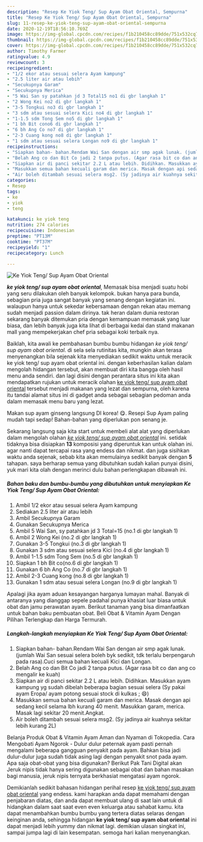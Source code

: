 ```yaml
---
description: "Resep Ke Yiok Teng/ Sup Ayam Obat Oriental, Sempurna"
title: "Resep Ke Yiok Teng/ Sup Ayam Obat Oriental, Sempurna"
slug: 11-resep-ke-yiok-teng-sup-ayam-obat-oriental-sempurna
date: 2020-12-19T18:56:10.769Z
image: https://img-global.cpcdn.com/recipes/f1b210458cc89dde/751x532cq70/ke-yiok-teng-sup-ayam-obat-oriental-foto-resep-utama.jpg
thumbnail: https://img-global.cpcdn.com/recipes/f1b210458cc89dde/751x532cq70/ke-yiok-teng-sup-ayam-obat-oriental-foto-resep-utama.jpg
cover: https://img-global.cpcdn.com/recipes/f1b210458cc89dde/751x532cq70/ke-yiok-teng-sup-ayam-obat-oriental-foto-resep-utama.jpg
author: Timothy Farmer
ratingvalue: 4.9
reviewcount: 3
recipeingredient:
- "1/2 ekor atau sesuai selera Ayam kampung"
- "2.5 liter air atau lebih"
- "Secukupnya Garam"
- "Secukupnya Merica"
- "5 Wai San sy patahkan jd 3 Total15 no1 di gbr langkah 1"
- "2 Wong Kei no2 di gbr langkah 1"
- "3-5 Tongkui no3 di gbr langkah 1"
- "3 sdm atau sesuai selera Kici no4 di gbr langkah 1"
- "1-1.5 sdm Tong Sem no5 di gbr langkah 1"
- "1 bh Bit cono6 di gbr langkah 1"
- "6 bh Ang Co no7 di gbr langkah 1"
- "2-3 Cuang kong no8 di gbr langkah 1"
- "1 sdm atau sesuai selera Longan no9 di gbr langkah 1"
recipeinstructions:
- "Siapkan bahan- bahan.Rendam Wai San dengan air smp agak lunak. (jumlah Wai San sesuai selera boleh byk sedikit, tdk terlalu berpengaruh pada rasa).Cuci semua bahan kecuali Kici dan Longan."
- "Belah Ang co dan Bit Co jadi 2 tanpa putus. (Agar rasa bit co dan ang co mengalir ke kuah)"
- "Siapkan air di panci sekitar 2.2 L atau lebih. Didihkan. Masukkan ayam kampung yg sudah dibelah beberapa bagian sesuai selera (Sy pakai ayam Eropa/ ayam potong sesuai stock di kulkas ; 😄)"
- "Masukkan semua bahan kecuali garam dan merica. Masak dengan api sedang kecil selama lbh kurang 40 menit. Masukkan garam, merica. Masak lagi sekitar 20 menit.Angkat."
- "Air boleh ditambah sesuai selera msg2. (Sy jadinya air kuahnya sekitar lebih kurang 2L)"
categories:
- Resep
tags:
- ke
- yiok
- teng

katakunci: ke yiok teng 
nutrition: 274 calories
recipecuisine: Indonesian
preptime: "PT13M"
cooktime: "PT37M"
recipeyield: "1"
recipecategory: Lunch

---
```



![Ke Yiok Teng/ Sup Ayam Obat Oriental](https://img-global.cpcdn.com/recipes/f1b210458cc89dde/751x532cq70/ke-yiok-teng-sup-ayam-obat-oriental-foto-resep-utama.jpg)

<b><i>ke yiok teng/ sup ayam obat oriental</i></b>, Memasak bisa menjadi suatu hobi yang seru dilakukan oleh banyak kelompok. bukan hanya para bunda, sebagian pria juga sangat banyak yang senang dengan kegiatan ini. walaupun hanya untuk sekedar kebersamaan dengan rekan atau memang sudah menjadi passion dalam dirinya. tak heran dalam dunia restoran sekarang banyak ditemukan pria dengan kemampuan memasak yang luar biasa, dan lebih banyak juga kita lihat di berbagai kedai dan stand makanan mall yang mempekerjakan chef pria sebagai koki terbaik nya.

Baiklah, kita awali ke pembahasan bumbu bumbu hidangan <i>ke yiok teng/ sup ayam obat oriental</i>. di sela sela rutinitas kita, mungkin akan terasa menyenangkan bila sejenak kita menyediakan sedikit waktu untuk meracik ke yiok teng/ sup ayam obat oriental ini. dengan keberhasilan kalian dalam mengolah hidangan tersebut, akan membuat diri kita bangga oleh hasil menu anda sendiri. dan lagi disini dengan perantara situs ini kita akan mendapatkan rujukan untuk meracik olahan <u>ke yiok teng/ sup ayam obat oriental</u> tersebut menjadi makanan yang lezat dan sempurna, oleh karena itu tandai alamat situs ini di gadget anda sebagai sebagian pedoman anda dalam memasak menu baru yang lezat.

Makan sup ayam ginseng langsung DI korea! 😋. Resepi Sup Ayam paling mudah tapi sedap! Bahan-bahan yang diperlukan pon senang je.


Sekarang langsung saja kita start untuk membeli alat alat yang diperlukan dalam mengolah olahan <u><i>ke yiok teng/ sup ayam obat oriental</i></u> ini. setidak tidaknya bisa disiapkan <b>13</b> komposisi yang diperuntuk kan untuk olahan ini. agar nanti dapat tercapai rasa yang endess dan nikmat. dan juga sisihkan waktu anda sejenak, sebab kita akan memulainya sedikit banyak dengan <b>5</b> tahapan. saya berharap semua yang dibutuhkan sudah kalian punyai disini, yuk mari kita olah dengan merinci dulu bahan perlengkapan dibawah ini.

<!--inarticleads1-->

##### Bahan baku dan bumbu-bumbu yang dibutuhkan untuk menyiapkan Ke Yiok Teng/ Sup Ayam Obat Oriental:

1. Ambil 1/2 ekor atau sesuai selera Ayam kampung
1. Sediakan 2.5 liter air atau lebih
1. Ambil Secukupnya Garam
1. Gunakan Secukupnya Merica
1. Ambil 5 Wai San, sy patahkan jd 3 Total=15 (no.1 di gbr langkah 1)
1. Ambil 2 Wong Kei (no.2 di gbr langkah 1)
1. Gunakan 3-5 Tongkui (no.3 di gbr langkah 1)
1. Gunakan 3 sdm atau sesuai selera Kici (no.4 di gbr langkah 1)
1. Ambil 1-1.5 sdm Tong Sem (no.5 di gbr langkah 1)
1. Siapkan 1 bh Bit co(no.6 di gbr langkah 1)
1. Gunakan 6 bh Ang Co (no.7 di gbr langkah 1)
1. Ambil 2-3 Cuang kong (no.8 di gbr langkah 1)
1. Gunakan 1 sdm atau sesuai selera Longan (no.9 di gbr langkah 1)


Apalagi jika ayam aduan kesayangan harganya lumayan mahal. Banyak di antaranya yang dianggap sepele padahal punya khasiat luar biasa untuk obat dan jamu perawatan ayam. Berikut tanaman yang bisa dimanfaatkan untuk bahan baku pembuatan obat. Beli Obat &amp; Vitamin Ayam Dengan Pilihan Terlengkap dan Harga Termurah. 

<!--inarticleads2-->

##### Langkah-langkah menyiapkan Ke Yiok Teng/ Sup Ayam Obat Oriental:

1. Siapkan bahan- bahan.Rendam Wai San dengan air smp agak lunak. (jumlah Wai San sesuai selera boleh byk sedikit, tdk terlalu berpengaruh pada rasa).Cuci semua bahan kecuali Kici dan Longan.
1. Belah Ang co dan Bit Co jadi 2 tanpa putus. (Agar rasa bit co dan ang co mengalir ke kuah)
1. Siapkan air di panci sekitar 2.2 L atau lebih. Didihkan. Masukkan ayam kampung yg sudah dibelah beberapa bagian sesuai selera (Sy pakai ayam Eropa/ ayam potong sesuai stock di kulkas ; 😄)
1. Masukkan semua bahan kecuali garam dan merica. Masak dengan api sedang kecil selama lbh kurang 40 menit. Masukkan garam, merica. Masak lagi sekitar 20 menit.Angkat.
1. Air boleh ditambah sesuai selera msg2. (Sy jadinya air kuahnya sekitar lebih kurang 2L)


Belanja Produk Obat &amp; Vitamin Ayam Aman dan Nyaman di Tokopedia. Cara Mengobati Ayam Ngorok - Dulur dulur peternak ayam pasti pernah mengalami beberapa gangguan penyakit pada ayam. Bahkan bisa jadi dulur-dulur juga sudah tidak asing lagi dengan penyakit snot pada ayam. Apa saja obat-obat yang bisa digunakan? Berikut Pak Tani Digital akan Jeruk nipis tidak hanya sering digunakan sebagai obat dan bahan masakan bagi manusia, jeruk nipis ternyata berkhasiat mengatasi ayam ngorok. 

Demikianlah sedikit bahasan hidangan perihal resep <u>ke yiok teng/ sup ayam obat oriental</u> yang endess. kami harapkan anda dapat memahami dengan penjabaran diatas, dan anda dapat membuat ulang di saat lain untuk di hidangkan dalam saat saat even even keluarga atau sahabat kamu. kita dapat menambahkan bumbu bumbu yang tertera diatas selaras dengan keinginan anda, sehingga hidangan <b>ke yiok teng/ sup ayam obat oriental</b> ini dapat menjadi lebih yummy dan nikmat lagi. demikian ulasan singkat ini, sampai jumpa lagi di lain kesempatan. semoga hari kalian menyenangkan.
